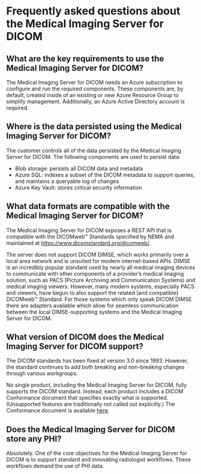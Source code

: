 # Frequently asked questions about the Medical Imaging Server for DICOM

## What are the key requirements to use the Medical Imaging Server for DICOM?

The Medical Imaging Server for DICOM needs an Azure subscription to configure and run the required components. These components are, by default, created inside of an existing or new Azure Resource Group to simplify management. Additionally, an Azure Active Directory account is required.

## Where is the data persisted using the Medical Imaging Server for DICOM?

The customer controls all of the data persisted by the Medical Imaging Server for DICOM. The following components are used to persist data:
- Blob storage: persists all DICOM data and metadata
- Azure SQL: indexes a subset of the DICOM metadata to support queries, and maintains a queryable log of changes
- Azure Key Vault: stores critical security information

## What data formats are compatible with the Medical Imaging Server for DICOM?

The Medical Imaging Server for DICOM exposes a REST API that is compatible with the DICOMweb&trade; Standards specified by NEMA and maintained at https://www.dicomstandard.org/dicomweb/.

The server does not support DICOM DIMSE, which works primarily over a local area network and is unsuited for modern internet-based APIs. DIMSE is an incredibly popular standard used by nearly all medical imaging devices to communicate with other components of a provider’s medical imaging solution, such as PACS (Picture Archiving and Communication Systems) and medical imaging viewers. However, many modern systems, especially PACS and  viewers, have begun to also support the related (and compatible) DICOMweb&trade; Standard. For those systems which only speak DICOM DIMSE there are adapters available which allow for seamless communication between the local DIMSE-supporting systems and the Medical Imaging Server for DICOM.

## What version of DICOM does the Medical Imaging Server for DICOM support? 

The DICOM standards has been fixed at version 3.0 since 1993. However, the standard continues to add both breaking and non-breaking changes through various workgroups.

No single product, including the Medical Imaging Server for DICOM, fully supports the DICOM standard. Instead, each product includes a DICOM Conformance document that specifies exactly what is supported. (Unsupported features are traditionally not called out explicitly.) The Conformance document is available [here](conformance-statement.md).

## Does the Medical Imaging Server for DICOM store any PHI?

Absolutely. One of the core objectives for the Medical Imaging Server for DICOM is to support standard and innovating radiologist workflows. These workflows demand the use of PHI data.